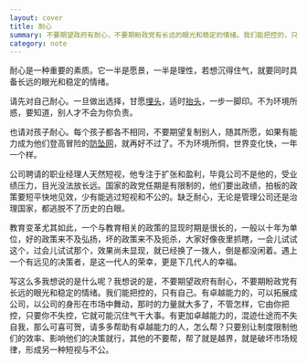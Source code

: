 ```yaml
---
layout: cover
title: 耐心
summary: 不要期望政府有耐心，不要期盼政党有长远的眼光和稳定的情绪。我们能把控的，只有自己。
category: note
---
```


耐心是一种重要的素质。它一半是愿景，一半是理性，若想沉得住气，就要同时具备长远的眼光和稳定的情绪。

请先对自己耐心。一旦做出选择，甘愿[埋头](/note/immerge.html)，适时[抬头](/note/observe.html)，一步一脚印。不为环境所惑，要知道，别人才不会为你负责。

也请对孩子耐心。每个孩子都各不相同，不要期望复制别人，随其所愿，如果有能力成为他们登高冒险的[防坠网](http://lzl.tumblr.com/post/15610423695/twocold-edu)，就再好不过了。不为环境所恫，世界变化快，一年一个样。

公司聘请的职业经理人天然短视，他专注于扩张和盈利，毕竟公司不是他的，受业绩压力，目光没法放长远。国家的政党任期是有限制的，他们要出政绩，拍板的政策要短平快地见效，少有能逃过短视和不公的。缺乏耐心，无论是管理公司还是治理国家，都逃脱不了历史的白眼。

教育变革尤其如此，一个与教育相关的政策的显现时期是很长的，一般以十年为单位，好的政策来不及弘扬，坏的政策来不及扼杀，大家好像夜里抓瞎，一会儿试试这个，过会儿试试那个，效果尚未显现，就已经换了一拨人，倒是都没闲着。遇上一个有远见的决策者，是这一代人的荣幸，更是下几代人的幸福。

写这么多我想说的是什么呢？我想说的是，不要期望政府有耐心，不要期盼政党有长远的眼光和稳定的情绪。我们能把控的，只有自己。有卓越能力的，可以拓展成公司，以公司的身形在市场中舞动，那时的力量就大多了，不管怎样，它由你把控，只要你不失控，它就可能沉住气干大事。有更加卓越能力的，混迹仕途而不失自我，那么可喜可贺，请多多帮助有卓越能力的人，怎么帮？只要别让制度限制他们的效率、影响他们的决策就行，其他的不要帮，帮了就是越界，就是破坏市场规律，形成另一种短视与不公。
